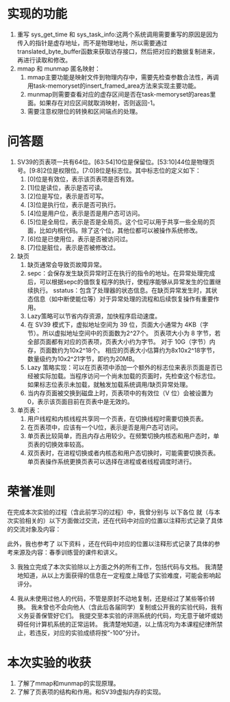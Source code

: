 # 实现的功能
1. 重写 sys_get_time 和 sys_task_info:这两个系统调用需要重写的原因是因为传入的指针是虚存地址，而不是物理地址，所以需要通过translated_byte_buffer函数来获取访存接口，然后把对应的数据复制进来，再进行读取和修改。
2. mmap 和 munmap 匿名映射：
    1. mmap主要功能是映射文件到物理内存中，需要先检查参数合法性，再调用task-memoryset的insert_framed_area方法来实现主要功能。
    2. munmap则需要查看对应的虚存区间是否在task-memoryset的areas里面。如果存在对应区间就取消映射，否则返回-1。
    3. 需要注意权限位的转换和区间端点的处理。
# 问答题
1. SV39的页表项一共有64位。[63:54]10位是保留位。[53:10]44位是物理页号。[9:8]2位是权限位。[7:0]8位是标志位。其中标志位的定义如下：
    1. [0]位是有效位，表示该页表项是否有效。
    2. [1]位是读位，表示是否可读。
    3. [2]位是写位，表示是否可写。
    4. [3]位是执行位，表示是否可执行。
    5. [4]位是用户位，表示是否是用户态可访问。
    6. [5]位是全局位，表示是否是全局页。这个位可以用于共享一些全局的页面，比如内核代码。除了这个位，其他位都可以被操作系统修改。
    7. [6]位是已使用位，表示是否被访问过。
    8. [7]位是脏位，表示是否被修改过。
2. 缺页
    1. 缺页通常会导致页故障异常。
    2. sepc：会保存发生缺页异常时正在执行的指令的地址。在异常处理完成后，可以根据sepc的值恢复程序的执行，使程序能够从异常发生的位置继续执行。
       sstatus：包含了处理器的状态信息。在缺页异常发生时，其状态信息（如中断使能位等）对于异常处理的流程和后续恢复操作有重要作用。
    3. Lazy策略可以节省内存资源，加快程序启动速度。
    4. 在 SV39 模式下，虚拟地址空间为 39 位，页面大小通常为 4KB（字节）。所以虚拟地址空间中的页面数为2^27个。
       页表项大小为 8 字节，若全部页面都有对应的页表项，页表大小约为字节。
       对于 10G（字节）内存，页面数约为10x2^18个。
       相应的页表大小估算约为8x10x2^18字节，数量级约为10x2^21字节，即约为20MB。
    5. Lazy 策略实现：可以在页表项中添加一个额外的标志位来表示页面是否已经被实际加载。当程序访问一个尚未加载的页面时，先检查这个标志位。如果标志位表示未加载，就触发加载系统调用/缺页异常处理。
    6. 当内存页面被交换到磁盘上时，页表项中的有效位（V 位）会被设置为 0，表示该页面目前在页表中是无效的。
3. 单页表：
    1. 用户线程和内核线程共享同一个页表，在切换线程时需要切换页表。
    2. 在页表项中，应该有一个U位，表示是否是用户态可访问。
    3. 单页表比较简单，而且内存占用较少。在频繁切换内核态和用户态时，单页表的切换效率较高。
    4. 双页表时，在进程切换或者内核态和用户态切换时，可能需要切换页表。单页表操作系统更换页表可以选择在进程或者线程调度时进行。
# 荣誉准则
在完成本次实验的过程（含此前学习的过程）中，我曾分别与 以下各位 就（与本次实验相关的）以下方面做过交流，还在代码中对应的位置以注释形式记录了具体的交流对象及内容：

此外，我也参考了 以下资料 ，还在代码中对应的位置以注释形式记录了具体的参考来源及内容：春季训练营的课件和讲义。

3. 我独立完成了本次实验除以上方面之外的所有工作，包括代码与文档。 我清楚地知道，从以上方面获得的信息在一定程度上降低了实验难度，可能会影响起评分。

4. 我从未使用过他人的代码，不管是原封不动地复制，还是经过了某些等价转换。 我未曾也不会向他人（含此后各届同学）复制或公开我的实验代码，我有义务妥善保管好它们。 我提交至本实验的评测系统的代码，均无意于破坏或妨碍任何计算机系统的正常运转。 我清楚地知道，以上情况均为本课程纪律所禁止，若违反，对应的实验成绩将按“-100”分计。
# 本次实验的收获
1. 了解了mmap和munmap的实现原理。
2. 了解了页表项的结构和作用。和SV39虚拟内存的实现。